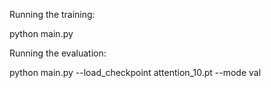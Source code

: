 Running the training:

python main.py

Running the evaluation:

python main.py --load_checkpoint attention_10.pt --mode val
